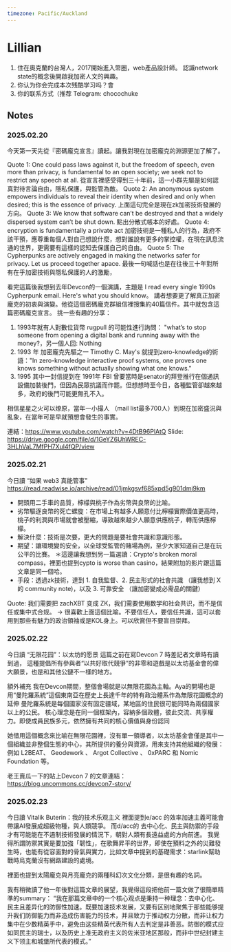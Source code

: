 ```yaml
---
timezone: Pacific/Auckland
---
```


# Lillian

1. 住在奧克蘭的台灣人，2017開始進入幣圈，web產品設計師。
   認識network state的概念後開啟我加密人文的興趣。
2. 你认为你会完成本次残酷学习吗？會
3. 你的联系方式（推荐 Telegram: chocochuke

## Notes

<!-- Content_START -->

### 2025.02.20

今天第一天先從『密碼龐克宣言』讀起。讓我對現在加密龐克的淵源更加了解了。

Quote 1: ⁠One could pass laws against it, but the freedom of speech, even more than privacy, is fundamental to an open society; we seek not to restrict any speech at all.
從宣言裡感受得到三十年前，這一小群先驅是如何認真對待言論自由，隱私保護，與監管為敵。
Quote 2: ⁠An anonymous system empowers individuals to reveal their identity when desired and only when desired; this is the essence of privacy.
上面這句完全是現在zk加密技術發展的方向。
Quote 3: We know that software can’t be destroyed and that a widely dispersed system can’t be shut down.
點出分散式帳本的好處。
Quote 4: ⁠⁠encryption is fundamentally a private act⁠
加密技術是一種私人的行為，政府不該干預，應尊重每個人對自己想說什麼，想對誰說有更多的掌控權，在現在訊息流通的世界，更需要有這樣的認知去保護自己的自由。
Quote 5: ⁠The Cypherpunks are actively engaged in making the networks safer for privacy. Let us proceed together apace.
最後一句喊話也是在往後三十年對所有在乎加密技術與隱私保護的人的激勵，

看完這篇後我想到去年Devcon的一個演講，主題是 I read every single 1990s Cypherpunk email. Here's what you should know。
講者想要更了解真正加密龐克的初衷與演變。他從這個密碼龐克群組信裡搜集約40篇信件。其中就包含這篇密碼龐克宣言。
挑一些有趣的分享：
1. 1993年就有人對數位貨幣 rugpull 的可能性進行詢問： "what’s to stop someone from opening a digital bank and running away with the money?，另一個人回: Nothing
2. 1993 年 加密龐克先驅之一 Timothy C. May's 就提到zero-knowledge的術語："In zero-knowledge interactive proof systems, one proves one knows something without actually showing what one knows."
3. 1995 其中一封信提到在 1991年 FBI 曾要當時是senator的拜登推行在個通訊設備加裝後門，但因為民眾抗議而作罷。但想想時至今日，各種監管卻越來越多，政府的後門可能更無孔不入。

相信星星之火可以燎原，當年一小撮人 （mail list最多700人）到現在加密盛況與亂象，在當年可是早就預想會發生的事實。

連結：https://www.youtube.com/watch?v=4DtB96PlAtQ
Slide: https://drive.google.com/file/d/1GeYZ6UhWREC-3HLhVaL7MfPH7Xul4fQP/view

### 2025.02.21

今日讀 “如果 web3 真能管事” https://read.readwise.io/archive/read/01jmkgsvf685xpd5g901dmj9km
- 開頭用二手車的品質，檸檬與桃子作為劣幣與良幣的比喻。
- 劣幣驅逐良幣的死亡螺旋：在市場上有越多人願意付比檸檬實際價值更高時，桃子的利潤與市場就會被壓縮，導致越來越少人願意供應桃子，轉而供應檸檬。
- 解決什麼：技術是次要，更大的問題是要社會共識和意識形態。
- 期望：讓環境變的安全，以全球受監管的賭場為例，至少大家知道自己是在玩公平的比賽。
     ＊這邊讓我想到另一篇選讀：Crypto's broken moral compass，裡面也提到cypto is worse than casino，結果附加的影片跟這篇文章是同一個哈。
- 手段：透過zk技術，達到 1. 自我監督、2. 民主形式的社會共識 （讓我想到 X 的 community note)，以及 3. 可靠安全 （讓加密變成必需品的關鍵）

Quote: 我们需要把 zachXBT 变成 ZK⁠⁠⁠⁠，我们需要使用数学和社会共识，而不是信任或集中式合规。 
-> 很喜歡上面這個比喻。不要信任人，要信任共識，這可以套用到那些有魅力的政治領袖或是KOL身上。可以欣賞但不要盲目崇拜。


### 2025.02.22
今日讀 “无限花园”：以太坊的愿景
這篇之前在寫Devcon 7 時差記者文章時有讀到過，
這種提倡所有參與者“以共好取代競爭”的非零和遊戲是以太坊基金會的偉大願景，也是和其他公鏈不一樣的地方。

額外補充
我在Devcon期間，整個會場就是以無限花園為主軸。Aya的開場也是用“曼陀羅系統”這個東南亞在歷史上長達千年的特有政治體系作為無限花園概念的延伸
曼陀羅系統是每個國家沒有固定疆域，某地區的住民很可能同時為兩個國家以上的公民。
核心理念是在同一個框架內，容納多個政體，彼此交流、共享權力。即使成員民族多元，依然擁有共同的核心價值與身份認同

她借用這個概念來比喻在無限花園裡，沒有單一領導者，以太坊基金會僅是其中一個組織並非整個生態的中心，其所提供的養分與資源，用來支持其他組織的發展：例如 L2BEAT、 Geodework 、 Argot Collective 、 0xPARC 和 Nomic Foundation 等。

老王賣瓜一下的貼上Devcon 7 的文章連結：https://blog.uncommons.cc/devcon7-story/

### 2025.02.23
今日讀 Vitalik Buterin：我的技术乐观主义
裡面提到e/acc 的效率加速主義可能會帶讓AI發展成超級物種，與人類競爭。
而d/acc的 去中心化、民主與防禦的手段才有可能能在不遏制技術發展的情況下，朝對人類有長遠益處的方向前進。
我覺得所謂防禦其實是要加強「韌性」，在歌舞昇平的世界，即使在預料之外的災難發生時，也能有從容面對的骨氣與實力，比如文章中提到的基礎需求：starlink幫助戰時烏克蘭沒有網路建設的處境。

裡面也提到太陽龐克與月亮龐克的兩種科幻次文化分類，是很有趣的名詞。

我有稍微讀了他一年後對這篇文章的展望，我覺得這段把他前一篇文做了很簡單精準的summary：
“我在那篇文章中的一个⁠⁠核心观点是秉持一种理念：去中心化、民主且差异化的防御性加速。⁠⁠既要加速技术发展，又要有区别地聚焦于那些能够⁠⁠提升我们防御能力而非造成伤害能力的技术，并且致力于推动权力分散，而非让权力集中在少数精英手中，避免由这些精英代表所有人去判定是非善恶。防御的模式应如同民主的瑞士，以及历史上准无政府主义的佐米亚地区那般，而非中世纪封建主义下领主和城堡所代表的模式。”

<!-- Content_END -->
